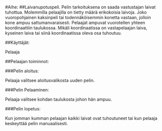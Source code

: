 #Aihe: 
##Laivanupotuspeli. 
Pelin tarkoituksena on saada vastustajan laivat tuhottua. Molemmilla pelaajilla on tietty määrä erikokoisia laivoja. Joko vuoropohjainen kaksinpeli tai todennäköisemmin konetta vastaan, jolloin kone ampuu sattumanvaraisesti. Pelaajat ampuvat vuorotellen yhteen koordinaattiin taulukossa. Mikäli koordinaatissa on vastapelaajan laiva, kyseinen laiva tai siinä koordinaatissa oleva osa tuhoutuu.

##Käyttäjät:

Pelaaja

##Pelaajan toiminnot:

###Pelin aloitus:

Pelaaja valitsee aloitusvalikosta uuden pelin.

###Pelin Pelaaminen:

Pelaaja valitsee kohdan taulukosta johon hän ampuu. 

###Pelin lopetus:

Kun jomman kumman pelaajan kaikki laivat ovat tuhoutuneet tai kun pelaaja keskeyttää pelin manuaalisesti.
